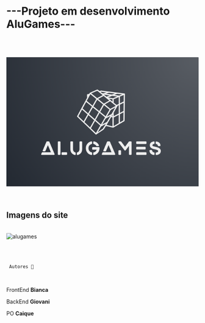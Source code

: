 # ---Projeto em desenvolvimento AluGames--- <br><br>

<br><img src="alugames.png" alt="alugames"> 


<br><h2> Imagens do site </h2><br>
<img src="telagif.gif" width="636" height="428" alt="alugames">


<br><br>

     Autores 🚀 

<br>

FrontEnd 
**Bianca**  
 
BackEnd
**Giovani**

PO
**Caique**
